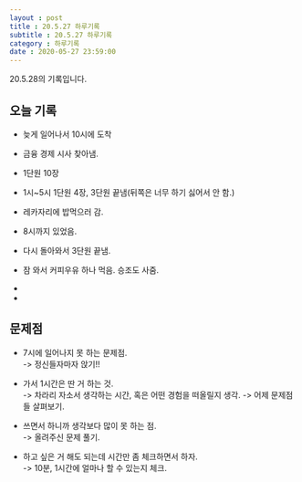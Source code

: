 ```yaml
---
layout : post
title : 20.5.27 하루기록
subtitle : 20.5.27 하루기록
category : 하루기록
date : 2020-05-27 23:59:00
---
```

20.5.28의 기록입니다.

## 오늘 기록

- 늦게 일어나서 10시에 도착

- 금융 경제 시사 찾아냄.

- 1단원 10장

- 1시~5시 1단원 4장, 3단원 끝냄(뒤쪽은 너무 하기 싫어서 안 함.)  

- 레카자리에 밥먹으러 감.  

- 8시까지 있었음.  

- 다시 돌아와서 3단원 끝냄.  

- 잠 와서 커피우유 하나 먹음. 승조도 사줌.  

-

-
## 문제점

- 7시에 일어나지 못 하는 문제점.   
-> 정신들자마자 앉기!!

- 가서 1시간은 딴 거 하는 것.  
-> 차라리 자소서 생각하는 시간, 혹은 어떤 경험을 떠올릴지 생각.
-> 어제 문제점들 살펴보기.   


- 쓰면서 하니까 생각보다 많이 못 하는 점.  
-> 올려주신 문제 풀기.  

- 하고 싶은 거 해도 되는데 시간만 좀 체크하면서 하자.  
-> 10분, 1시간에 얼마나 할 수 있는지 체크. 
